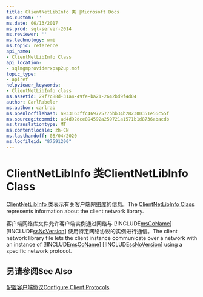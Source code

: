 ```yaml
---
title: ClientNetLibInfo 类 |Microsoft Docs
ms.custom: ''
ms.date: 06/13/2017
ms.prod: sql-server-2014
ms.reviewer: ''
ms.technology: wmi
ms.topic: reference
api_name:
- ClientNetLibInfo Class
api_location:
- sqlmgmproviderxpsp2up.mof
topic_type:
- apiref
helpviewer_keywords:
- ClientNetLibInfo class
ms.assetid: 29f7c88d-31a4-49fe-ba21-2642bd9f4d04
author: CarlRabeler
ms.author: carlrab
ms.openlocfilehash: a933163ffc46972577bbb34b282300351e56c55f
ms.sourcegitcommit: ad4d92dce894592a259721a1571b1d8736abacdb
ms.translationtype: MT
ms.contentlocale: zh-CN
ms.lasthandoff: 08/04/2020
ms.locfileid: "87591200"
---
```

# <a name="clientnetlibinfo-class"></a><span data-ttu-id="6898b-102">ClientNetLibInfo 类</span><span class="sxs-lookup"><span data-stu-id="6898b-102">ClientNetLibInfo Class</span></span>
  <span data-ttu-id="6898b-103">[ClientNetLibInfo 类](clientnetlibinfo-class.md)表示有关客户端网络库的信息。</span><span class="sxs-lookup"><span data-stu-id="6898b-103">The [ClientNetLibInfo Class](clientnetlibinfo-class.md) represents information about the client network library.</span></span>  
  
 <span data-ttu-id="6898b-104">客户端网络库文件允许客户端实例通过网络与 [!INCLUDE[msCoName](../../../includes/msconame-md.md)] [!INCLUDE[ssNoVersion](../../../includes/ssnoversion-md.md)] 使用特定网络协议的实例进行通信。</span><span class="sxs-lookup"><span data-stu-id="6898b-104">The client network library file lets the client instance communicate over a network with an instance of [!INCLUDE[msCoName](../../../includes/msconame-md.md)] [!INCLUDE[ssNoVersion](../../../includes/ssnoversion-md.md)] using a specific network protocol.</span></span>  
  
## <a name="see-also"></a><span data-ttu-id="6898b-105">另请参阅</span><span class="sxs-lookup"><span data-stu-id="6898b-105">See Also</span></span>  
 [<span data-ttu-id="6898b-106">配置客户端协议</span><span class="sxs-lookup"><span data-stu-id="6898b-106">Configure Client Protocols</span></span>](https://technet.microsoft.com/library/ms181035.aspx)  
  
  
